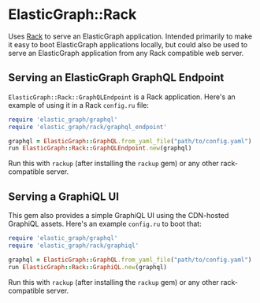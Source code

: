 # ElasticGraph::Rack

Uses [Rack](https://github.com/rack/rack) to serve an ElasticGraph application.
Intended primarily to make it easy to boot ElasticGraph applications locally,
but could also be used to serve an ElasticGraph application from any Rack
compatible web server.

## Serving an ElasticGraph GraphQL Endpoint

`ElasticGraph::Rack::GraphQLEndpoint` is a Rack application. Here's an
example of using it in a Rack `config.ru` file:

```ruby
require 'elastic_graph/graphql'
require 'elastic_graph/rack/graphql_endpoint'

graphql = ElasticGraph::GraphQL.from_yaml_file("path/to/config.yaml")
run ElasticGraph::Rack::GraphQLEndpoint.new(graphql)
```

Run this with `rackup` (after installing the `rackup` gem) or any other rack-compatible server.

## Serving a GraphiQL UI

This gem also provides a simple GraphiQL UI using the CDN-hosted GraphiQL assets.
Here's an example `config.ru` to boot that:

``` ruby
require 'elastic_graph/graphql'
require 'elastic_graph/rack/graphiql'

graphql = ElasticGraph::GraphQL.from_yaml_file("path/to/config.yaml")
run ElasticGraph::Rack::GraphiQL.new(graphql)
```

Run this with `rackup` (after installing the `rackup` gem) or any other rack-compatible server.
